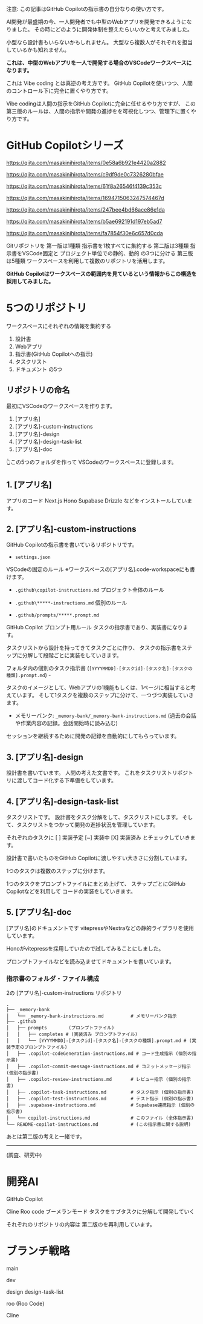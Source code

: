 <!--
title:   第三版 VSCode の Rules for AI 全体のルール設定
tags:    githubcopilot
id:      fa7854f30e6c657d0cda
private: false
-->
注意:
この記事はGitHub Copilotの指示書の自分なりの使い方です。

AI開発が最盛期の今、一人開発者でも中型のWebアプリを開発できるようになりました。
その時にどのように開発体制を整えたらいいかと考えてみました。

小型なら設計書もいらないかもしれません。
大型なら複数人がそれぞれを担当しているかも知れません。

**これは、中型のWebアプリを一人で開発する場合のVSCodeワークスペースになります。**

これは Vibe coding とは真逆の考え方です。
GitHub Copilotを使いつつ、人間のコントロール下に完全に置くやり方です。

Vibe codingは人間の指示をGitHub Copilotに完全に任せるやり方ですが、
この第三版のルールは、人間の指示や開発の進捗をを可視化しつつ、管理下に置くやり方です。


# GitHub Copilotシリーズ

https://qiita.com/masakinihirota/items/0e58a6b921e4420a2882

https://qiita.com/masakinihirota/items/c9df9de0c7326280bfae

https://qiita.com/masakinihirota/items/61f8a26546f4139c353c

https://qiita.com/masakinihirota/items/1694715063247574467d

https://qiita.com/masakinihirota/items/247bee4bd66ace86e1da

https://qiita.com/masakinihirota/items/b5ae692191d197eb5ad7

https://qiita.com/masakinihirota/items/fa7854f30e6c657d0cda

Gitリポジトリを
第一版は1種類 指示書を1枚すべてに集約する
第二版は3種類 指示書をVSCode固定と プロジェクト単位での静的、動的 の3つに分ける
第三版は5種類 ワークスペースを利用して複数のリポジトリを活用します。

**GitHub Copilotはワークスペースの範囲内を見ているという情報からこの構造を採用してみました。**

# 5つのリポジトリ

ワークスペースにそれぞれの情報を集約する
1. 設計書
2. Webアプリ
3. 指示書(GitHub Copilotへの指示)
4. タスクリスト
5. ドキュメント
の5つ

## リポジトリの命名

最初にVSCodeのワークスペースを作ります。

1. [アプリ名]
2. [アプリ名]-custom-instructions
3. [アプリ名]-design
4. [アプリ名]-design-task-list
5. [アプリ名]-doc

👆この5つのフォルダを作って
VSCodeのワークスペースに登録します。


## 1. [アプリ名]

アプリのコード
Next.js
Hono
Supabase
Drizzle
などをインストールしています。

## 2. [アプリ名]-custom-instructions

GitHub Copilotの指示書を書いているリポジトリです。

* `settings.json`

VSCodeの固定のルール
※ワークスペースの[アプリ名].code-workspaceにも書けます。

* `.github\copilot-instructions.md`
プロジェクト全体のルール

* `.github\*****-instructions.md`
 個別のルール

* `.github/prompts/*****.prompt.md`

GitHub Copilot プロンプト用ルール
タスクの指示書であり、実装書になります。

タスクリストから設計を持ってきてタスクごとに作り、
タスクの指示書をステップに分解して段階ごとに実装をしていきます。

フォルダ内の個別のタスク指示書
 (`[YYYYMMDD]-[タスクid]-[タスク名]-[タスクの種類].prompt.md`) -

タスクのイメージとして、Webアプリの1機能もしくは、1ページに相当すると考えています。
そして1タスクを複数のステップに分けて、一つづつ実装していきます。

* メモリーバンク: `_memory-bank/_memory-bank-instructions.md` (過去の会話や作業内容の記録。会話開始時に読み込む)

セッションを継続するために開発の記録を自動的にしてもらっています。

## 3. [アプリ名]-design

設計書を書いています。
人間の考えた文書です。
これをタスクリストリポジトリに渡してコード化する下準備をしています。

## 4. [アプリ名]-design-task-list

タスクリストです。
設計書をタスク分解をして、タスクリストにします。
そして、タスクリストをつかって開発の進捗状況を管理しています。

それぞれのタスクに
[ ] 実装予定
[~] 実装中
[X] 実装済み
とチェックしていきます。

設計書で書いたものをGitHub Copilotに渡しやすい大きさに分割しています。

1つのタスクは複数のステップに分けます。

1つのタスクをプロンプトファイルにまとめ上げて、
ステップごとにGitHub Copilotなどを利用して
コードの実装をしていきます。

## 5. [アプリ名]-doc

[アプリ名]のドキュメントです
vitepressやNextraなどの静的ライブラリを使用しています。

Honoがvitepressを採用していたので試してみることにしました。

プロンプトファイルなどを読み込ませてドキュメントを書いています。



### 指示書のフォルダ・ファイル構成

2の [アプリ名]-custom-instructions リポジトリ

```
.
├── _memory-bank
│   └── _memory-bank-instructions.md          # メモリーバンク指示
├── .github
│   ├── prompts        (プロンプトファイル)
│   │   ├── completes # (実装済み プロンプトファイル)
│   │   └── [YYYYMMDD]-[タスクid]-[タスク名]-[タスクの種類].prompt.md # (実装予定のプロンプトファイル)
│   ├── .copilot-codeGeneration-instructions.md # コード生成指示 (個別の指示書)
│   ├── .copilot-commit-message-instructions.md # コミットメッセージ指示 (個別の指示書)
│   ├── .copilot-review-instructions.md       # レビュー指示 (個別の指示書)
│   ├── .copilot-task-instructions.md         # タスク指示 (個別の指示書)
│   ├── .copilot-test-instructions.md         # テスト指示 (個別の指示書)
│   ├── .supabase-instructions.md             # Supabase連携指示 (個別の指示書)
│   └── copilot-instructions.md               # このファイル (全体指示書)
└── README-copilot-instructions.md            # (この指示書に関する説明)

```

あとは第二版の考えと一緒です。





---

(調査、研究中)

# 開発AI

GitHub Copilot

Cline
Roo code
	ブーメランモード
    タスクをサブタスクに分解して開発していく

それぞれのリポジトリの内容は
第二版のを再利用しています。

# ブランチ戦略

main

dev

design
design-task-list

roo (Roo Code)

Cline

